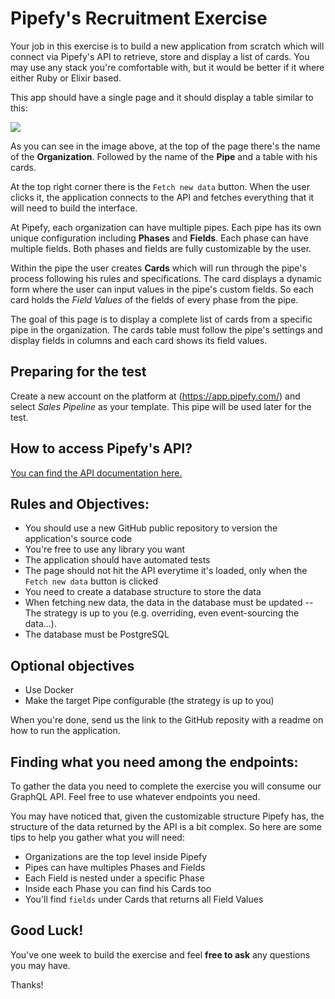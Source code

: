 # Pipefy's Recruitment Exercise

Your job in this exercise is to build a new application from scratch which will connect via Pipefy's API to retrieve, store and display a list of cards. You may use any stack you're comfortable with, but it would be better if it where either Ruby or Elixir based.

This app should have a single page and it should display a table similar to this:

![](https://github.com/pipefy/RecruitmentExercise/blob/master/backend-example.png)

As you can see in the image above, at the top of the page there's the name of the **Organization**. Followed by the name of the **Pipe** and a table with his cards.

At the top right corner there is the `Fetch new data` button. When the user clicks it, the application connects to the API and fetches everything that it will need to build the interface.

At Pipefy, each organization can have multiple pipes. Each pipe has its own unique configuration including **Phases** and **Fields**. Each phase can have multiple fields. Both phases and fields are fully customizable by the user.

Within the pipe the user creates **Cards** which will run through the pipe's process following his rules and specifications. The card displays a dynamic form where the user can input values in the pipe's custom fields. So each card holds the _Field Values_ of the fields of every phase from the pipe.

The goal of this page is to display a complete list of cards from a specific pipe in the organization. The cards table must follow the pipe's settings and display fields in columns and each card shows its field values.

## Preparing for the test

Create a new account on the platform at (https://app.pipefy.com/) and select _Sales Pipeline_ as your template. This pipe will be used later for the test.

## How to access Pipefy's API?

[You can find the API documentation here.](https://pipefy.docs.apiary.io/)

## Rules and Objectives:

- You should use a new GitHub public repository to version the application's source code
- You're free to use any library you want
- The application should have automated tests
- The page should not hit the API everytime it's loaded, only when the `Fetch new data` button is clicked
- You need to create a database structure to store the data
- When fetching new data, the data in the database must be updated -- The strategy is up to you (e.g. overriding, even event-sourcing the data...).
- The database must be PostgreSQL

## Optional objectives

- Use Docker
- Make the target Pipe configurable (the strategy is up to you)

When you're done, send us the link to the GitHub reposity with a readme on how to run the application.

## Finding what you need among the endpoints:

To gather the data you need to complete the exercise you will consume our GraphQL API. Feel free to use whatever endpoints you need.

You may have noticed that, given the customizable structure Pipefy has, the structure of the data returned by the API is a bit complex. So here are some tips to help you gather what you will need:

- Organizations are the top level inside Pipefy
- Pipes can have multiples Phases and Fields
- Each Field is nested under a specific Phase
- Inside each Phase you can find his Cards too
- You'll find `fields` under Cards that returns all Field Values

## Good Luck!

You've one week to build the exercise and feel **free to ask** any questions you may have.

Thanks!
